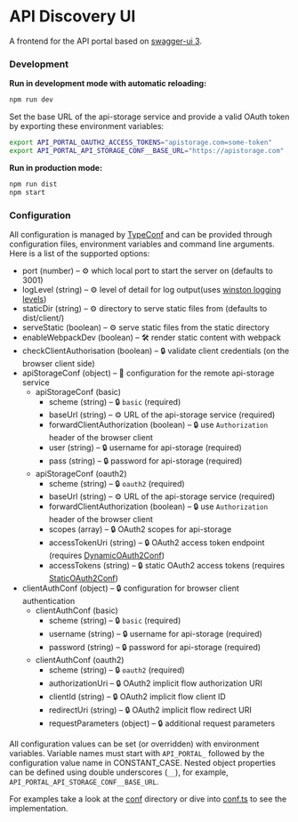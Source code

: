 # API Discovery UI

A frontend for the API portal based on [swagger-ui 3](https://github.com/swagger-api/swagger-ui).

### Development

**Run in development mode with automatic reloading:**

```sh
npm run dev
```

Set the base URL of the api-storage service and provide a valid OAuth token by exporting these environment variables:

```sh
export API_PORTAL_OAUTH2_ACCESS_TOKENS="apistorage.com=some-token"
export API_PORTAL_API_STORAGE_CONF__BASE_URL="https://apistorage.com"
```

**Run in production mode:**

```sh
npm run dist
npm start
```

### Configuration

All configuration is managed by [TypeConf](https://github.com/mfellner/typeconf) and can be provided through configuration files, environment variables and command line arguments. Here is a list of the supported options:

* port (number) – ⚙️ which local port to start the server on (defaults to 3001)
* logLevel (string) – ⚙️ level of detail for log output(uses [winston logging levels](https://github.com/winstonjs/winston#logging-levels))
* staticDir (string) – ⚙️ directory to serve static files from (defaults to dist/client/)
* serveStatic (boolean) – ⚙️ serve static files from the static directory
* enableWebpackDev (boolean) – 🛠️ render static content with webpack
* checkClientAuthorisation (boolean) – 🔒 validate client credentials (on the browser client side)
* apiStorageConf (object) – 📡 configuration for the remote api-storage service
    * apiStorageConf (basic)
        * scheme (string) – 🔒 `basic` (required)
        * baseUrl (string) – ⚙️ URL of the api-storage service (required)
        * forwardClientAuthorization (boolean) – 🔒 use `Authorization` header of the browser client
        * user (string) – 🔒 username for api-storage (required)
        * pass (string) – 🔒 password for api-storage (required)
    * apiStorageConf (oauth2)
        * scheme (string) – 🔒 `oauth2` (required)
        * baseUrl (string) – ⚙️ URL of the api-storage service (required)
        * forwardClientAuthorization (boolean) – 🔒 use `Authorization` header of the browser client
        * scopes (array) – 🔒 OAuth2 scopes for api-storage
        * accessTokenUri (string) – 🔒 OAuth2 access token endpoint (requires [DynamicOAuth2Conf](server/domain/model/DynamicOAuth2Conf.ts))
        * accessTokens (string) – 🔒 static OAuth2 access tokens (requires [StaticOAuth2Conf](server/domain/model/StaticOAuth2Conf.ts))
* clientAuthConf (object) – 🔒 configuration for browser client authentication
    * clientAuthConf (basic)
        * scheme (string) – 🔒 `basic` (required)
        * username (string) – 🔒 username for api-storage (required)
        * password (string) – 🔒 password for api-storage (required)
    * clientAuthConf (oauth2)
        * scheme (string) – 🔒 `oauth2` (required)
        * authorizationUri – 🔒 OAuth2 implicit flow authorization URI
        * clientId (string) – 🔒 OAuth2 implicit flow client ID
        * redirectUri (string) – 🔒 OAuth2 implicit flow redirect URI
        * requestParameters (object) – 🔒 additional request parameters

All configuration values can be set (or overridden) with environment variables. Variable names must start with `API_PORTAL_` followed by the configuration value name in CONSTANT_CASE. Nested object properties can be defined using double underscores (`__`), for example, `API_PORTAL_API_STORAGE_CONF__BASE_URL`.

For examples take a look at the [conf](conf) directory or dive into [conf.ts](server/framework/conf.ts) to see the implementation.

